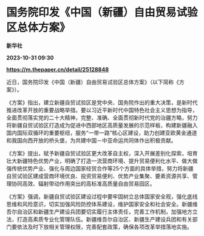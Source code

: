 # 国务院印发《中国（新疆）自由贸易试验区总体方案》
**新华社**

**2023-10-31 09:30**

**https://m.thepaper.cn/detail/25128848**

近日，国务院印发《中国（新疆）自由贸易试验区总体方案》（以下简称《方案》）。

《方案》指出，建立新疆自贸试验区是党中央、国务院作出的重大决策，是新时代推进改革开放的重要战略举措。要以习近平新时代中国特色社会主义思想为指导，全面贯彻落实党的二十大精神，完整、准确、全面贯彻新时代党的治疆方略，努力将新疆自贸试验区打造成为促进中西部地区高质量发展的示范样板，构建新疆融入国内国际双循环的重要枢纽，服务“一带一路”核心区建设，助力创建亚欧黄金通道和我国向西开放的桥头堡，为共建中国－中亚命运共同体作出积极贡献。

《方案》提出，赋予新疆自贸试验区更大改革自主权，深入开展差别化探索，培育壮大新疆特色优势产业，明确了打造一流营商环境、提升贸易便利化水平、做大做强传统优势产业、强化与周边国家经贸合作等25个方面的具体举措，努力将新疆自贸试验区建成营商环境优良、投资贸易便利、优势产业集聚、要素资源共享、管理协同高效、辐射带动作用突出的高标准高质量自由贸易园区。

《方案》强调，新疆自贸试验区建设过程中要牢固树立总体国家安全观，强化底线思维和风险意识，切实加强风险防控体系建设，维护国家安全和社会安全。新疆维吾尔自治区和新疆生产建设兵团要切实履行主体责任，完善工作机制，加强地方立法，打造高素质专业化管理队伍。新疆维吾尔自治区、新疆生产建设兵团和有关部门要依法及时下放相关管理权限，完善配套政策，确保各项改革举措落地实施。